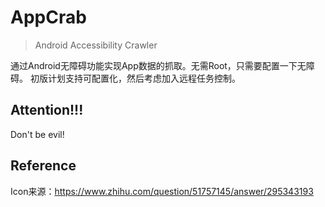 AppCrab
=====

> Android Accessibility Crawler

通过Android无障碍功能实现App数据的抓取。无需Root，只需要配置一下无障碍。
初版计划支持可配置化，然后考虑加入远程任务控制。

## Attention!!!
Don't be evil!

## Reference
Icon来源：https://www.zhihu.com/question/51757145/answer/295343193
